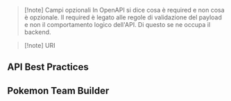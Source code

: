 >[!note] Campi opzionali
>In OpenAPI si dice cosa è required e non cosa è opzionale. Il required è legato alle regole di validazione del payload e non il comportamento logico dell'API. Di questo se ne occupa il backend.

>[!note] URI
>
## API Best Practices

## Pokemon Team Builder
